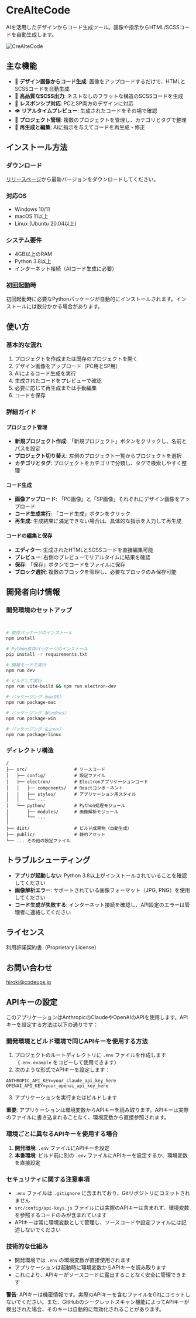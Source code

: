 # CreAIteCode

AIを活用したデザインからコード生成ツール。画像や指示からHTML/SCSSコードを自動生成します。

![CreAIteCode](public/banner.png)

## 主な機能

- 📸 **デザイン画像からコード生成**: 画像をアップロードするだけで、HTMLとSCSSコードを自動生成
- 🎨 **高品質なSCSS出力**: ネストなしのフラットな構造のSCSSコードを生成
- 📱 **レスポンシブ対応**: PCとSP両方のデザインに対応
- 👁️ **リアルタイムプレビュー**: 生成されたコードをその場で確認
- 💾 **プロジェクト管理**: 複数のプロジェクトを管理し、カテゴリとタグで整理
- 🔄 **再生成と編集**: AIに指示を与えてコードを再生成・修正

## インストール方法

### ダウンロード

[リリースページ](https://github.com/yourusername/creait-code/releases)から最新バージョンをダウンロードしてください。

### 対応OS

- Windows 10/11
- macOS 11以上
- Linux (Ubuntu 20.04以上)

### システム要件

- 4GB以上のRAM
- Python 3.8以上
- インターネット接続（AIコード生成に必要）

### 初回起動時

初回起動時に必要なPythonパッケージが自動的にインストールされます。インストールには数分かかる場合があります。

## 使い方

### 基本的な流れ

1. プロジェクトを作成または既存のプロジェクトを開く
2. デザイン画像をアップロード（PC用とSP用）
3. AIによるコード生成を実行
4. 生成されたコードをプレビューで確認
5. 必要に応じて再生成または手動編集
6. コードを保存

### 詳細ガイド

#### プロジェクト管理

- **新規プロジェクト作成**: 「新規プロジェクト」ボタンをクリックし、名前とパスを設定
- **プロジェクト切り替え**: 左側のプロジェクト一覧からプロジェクトを選択
- **カテゴリとタグ**: プロジェクトをカテゴリで分類し、タグで検索しやすく整理

#### コード生成

- **画像アップロード**: 「PC画像」と「SP画像」それぞれにデザイン画像をアップロード
- **コード生成実行**: 「コード生成」ボタンをクリック
- **再生成**: 生成結果に満足できない場合は、具体的な指示を入力して再生成

#### コードの編集と保存

- **エディター**: 生成されたHTMLとSCSSコードを直接編集可能
- **プレビュー**: 右側のプレビューでリアルタイムに結果を確認
- **保存**: 「保存」ボタンでコードをファイルに保存
- **ブロック選択**: 複数のブロックを管理し、必要なブロックのみ保存可能

## 開発者向け情報

### 開発環境のセットアップ

```bash


# 依存パッケージのインストール
npm install

# Python依存パッケージのインストール
pip install -r requirements.txt

# 開発モードで実行
npm run dev

# ビルドして実行
npm run vite-build && npm run electron-dev

# パッケージング（macOS）
npm run package-mac

# パッケージング（Windows）
npm run package-win

# パッケージング（Linux）
npm run package-linux
```

### ディレクトリ構造

```
/
├── src/                  # ソースコード
│   ├── config/           # 設定ファイル
│   ├── electron/         # Electronアプリケーションコード
│   │   ├── components/   # Reactコンポーネント
│   │   ├── styles/       # アプリケーション用スタイル
│   │   └── ...
│   └── python/           # Python処理モジュール
│       ├── modules/      # 画像解析モジュール
│       └── ...
│
├── dist/                 # ビルド成果物（自動生成）
├── public/               # 静的アセット
└── ... その他の設定ファイル
```

## トラブルシューティング

- **アプリが起動しない**: Python 3.8以上がインストールされていることを確認してください
- **画像解析エラー**: サポートされている画像フォーマット（JPG, PNG）を使用してください
- **コード生成が失敗する**: インターネット接続を確認し、API設定のエラーは管理者に連絡してください

## ライセンス
利用許諾契約書（Proprietary License）

## お問い合わせ
hiroki@codeups.jp

## APIキーの設定

このアプリケーションはAnthropicのClaudeやOpenAIのAPIを使用します。APIキーを設定する方法は以下の通りです：

### 開発環境とビルド環境で同じAPIキーを使用する方法

1. プロジェクトのルートディレクトリに `.env` ファイルを作成します（`.env.example` をコピーして使用できます）
2. 次のような形式でAPIキーを設定します：

```
ANTHROPIC_API_KEY=your_claude_api_key_here
OPENAI_API_KEY=your_openai_api_key_here
```

3. アプリケーションを実行またはビルドします

**重要**: アプリケーションは環境変数からAPIキーを読み取ります。APIキーは実際のファイルに書き込まれることなく、環境変数から直接参照されます。

### 環境ごとに異なるAPIキーを使用する場合

1. **開発環境**: `.env` ファイルにAPIキーを設定
2. **本番環境**: ビルド前に別の `.env` ファイルにAPIキーを設定するか、環境変数を直接設定

### セキュリティに関する注意事項

- `.env` ファイルは `.gitignore` に含まれており、Gitリポジトリにコミットされません
- `src/config/api-keys.js` ファイルには実際のAPIキーは含まれず、環境変数を参照するコードのみが含まれています
- APIキーは常に環境変数として管理し、ソースコードや設定ファイルには記述しないでください

### 技術的な仕組み

- 開発環境では `.env` の環境変数が直接使用されます
- アプリケーションは起動時に環境変数からAPIキーを読み取ります
- これにより、APIキーがソースコードに露出することなく安全に管理できます

**警告**: APIキーは機密情報です。実際のAPIキーを含むファイルをGitにコミットしないでください。また、GitHubのシークレットスキャン機能によってAPIキーが検出された場合、そのキーは自動的に無効化されることがあります。

